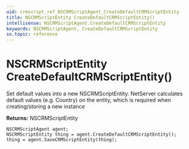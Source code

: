 ```yaml
---
uid: crmscript_ref_NSCRMScriptAgent_CreateDefaultCRMScriptEntity
title: NSCRMScriptEntity CreateDefaultCRMScriptEntity()
intellisense: NSCRMScriptAgent.CreateDefaultCRMScriptEntity
keywords: NSCRMScriptAgent, CreateDefaultCRMScriptEntity
so.topic: reference
---
```


# NSCRMScriptEntity CreateDefaultCRMScriptEntity()
	  
Set default values into a new NSCRMScriptEntity.
NetServer calculates default values (e.g. Country) on the entity, which is required when creating/storing a new instance
	  
**Returns:** NSCRMScriptEntity

```crmscript
NSCRMScriptAgent agent;
NSCRMScriptEntity thing = agent.CreateDefaultCRMScriptEntity();
thing = agent.SaveCRMScriptEntity(thing);
```

